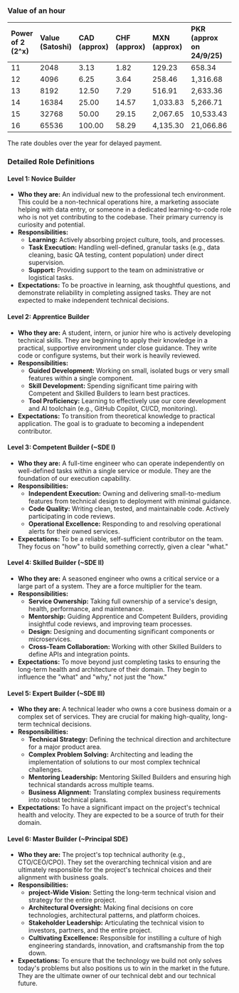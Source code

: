 ### **Value of an hour**

| Power of 2 (2^x) | Value (Satoshi) | CAD (approx) | CHF (approx) | MXN (approx) | PKR (approx on 24/9/25) | Builder Level |
| :--- | :--- | :--- | :--- | :--- | :--- | :--- |
| 11 | 2048 | 3.13 | 1.82 | 129.23 | 658.34 | Novice |
| 12 | 4096 | 6.25 | 3.64 | 258.46 | 1,316.68 | Apprentice |
| 13 | 8192 | 12.50 | 7.29 | 516.91 | 2,633.36 | Competent |
| 14 | 16384 | 25.00 | 14.57 | 1,033.83 | 5,266.71 | Skilled |
| 15 | 32768 | 50.00 | 29.15 | 2,067.65 | 10,533.43 | Expert |
| 16 | 65536 | 100.00 | 58.29 | 4,135.30 | 21,066.86 | Master |



The rate doubles over the year for delayed payment. 


### **Detailed Role Definitions**

#### **Level 1: Novice Builder**
*   **Who they are:** An individual new to the professional tech environment. This could be a non-technical operations hire, a marketing associate helping with data entry, or someone in a dedicated learning-to-code role who is not yet contributing to the codebase. Their primary currency is curiosity and potential.
*   **Responsibilities:**
    *   **Learning:** Actively absorbing project culture, tools, and processes.
    *   **Task Execution:** Handling well-defined, granular tasks (e.g., data cleaning, basic QA testing, content population) under direct supervision.
    *   **Support:** Providing support to the team on administrative or logistical tasks.
*   **Expectations:** To be proactive in learning, ask thoughtful questions, and demonstrate reliability in completing assigned tasks. They are not expected to make independent technical decisions.

#### **Level 2: Apprentice Builder**
*   **Who they are:** A student, intern, or junior hire who is actively developing technical skills. They are beginning to apply their knowledge in a practical, supportive environment under close guidance. They write code or configure systems, but their work is heavily reviewed.
*   **Responsibilities:**
    *   **Guided Development:** Working on small, isolated bugs or very small features within a single component.
    *   **Skill Development:** Spending significant time pairing with Competent and Skilled Builders to learn best practices.
    *   **Tool Proficiency:** Learning to effectively use our core development and AI toolchain (e.g., GitHub Copilot, CI/CD, monitoring).
*   **Expectations:** To transition from theoretical knowledge to practical application. The goal is to graduate to becoming a independent contributor.

#### **Level 3: Competent Builder (~SDE I)**
*   **Who they are:** A full-time engineer who can operate independently on well-defined tasks within a single service or module. They are the foundation of our execution capability.
*   **Responsibilities:**
    *   **Independent Execution:** Owning and delivering small-to-medium features from technical design to deployment with minimal guidance.
    *   **Code Quality:** Writing clean, tested, and maintainable code. Actively participating in code reviews.
    *   **Operational Excellence:** Responding to and resolving operational alerts for their owned services.
*   **Expectations:** To be a reliable, self-sufficient contributor on the team. They focus on "how" to build something correctly, given a clear "what."

#### **Level 4: Skilled Builder (~SDE II)**
*   **Who they are:** A seasoned engineer who owns a critical service or a large part of a system. They are a force multiplier for the team.
*   **Responsibilities:**
    *   **Service Ownership:** Taking full ownership of a service's design, health, performance, and maintenance.
    *   **Mentorship:** Guiding Apprentice and Competent Builders, providing insightful code reviews, and improving team processes.
    *   **Design:** Designing and documenting significant components or microservices.
    *   **Cross-Team Collaboration:** Working with other Skilled Builders to define APIs and integration points.
*   **Expectations:** To move beyond just completing tasks to ensuring the long-term health and architecture of their domain. They begin to influence the "what" and "why," not just the "how."

#### **Level 5: Expert Builder (~SDE III)**
*   **Who they are:** A technical leader who owns a core business domain or a complex set of services. They are crucial for making high-quality, long-term technical decisions.
*   **Responsibilities:**
    *   **Technical Strategy:** Defining the technical direction and architecture for a major product area.
    *   **Complex Problem Solving:** Architecting and leading the implementation of solutions to our most complex technical challenges.
    *   **Mentoring Leadership:** Mentoring Skilled Builders and ensuring high technical standards across multiple teams.
    *   **Business Alignment:** Translating complex business requirements into robust technical plans.
*   **Expectations:** To have a significant impact on the project's technical health and velocity. They are expected to be a source of truth for their domain.

#### **Level 6: Master Builder (~Principal SDE)**
*   **Who they are:** The project's top technical authority (e.g., CTO/CEO/CPO). They set the overarching technical vision and are ultimately responsible for the project's technical choices and their alignment with business goals.
*   **Responsibilities:**
    *   **project-Wide Vision:** Setting the long-term technical vision and strategy for the entire project.
    *   **Architectural Oversight:** Making final decisions on core technologies, architectural patterns, and platform choices.
    *   **Stakeholder Leadership:** Articulating the technical vision to investors, partners, and the entire project.
    *   **Cultivating Excellence:** Responsible for instilling a culture of high engineering standards, innovation, and craftsmanship from the top down.
*   **Expectations:** To ensure that the technology we build not only solves today's problems but also positions us to win in the market in the future. They are the ultimate owner of our technical debt and our technical future.

